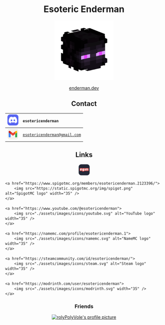 <h1 align="center">Esoteric Enderman</h1>

<p align="center"><a href="https://www.github.com/esotericenderman"><img alt="My profile picture" src="./assets/images/profile.png" width="190" height="190"></a></p>

<p align="center"><a href="https://enderman.dev">enderman.dev</a></p>

<h2 align="center">Contact</h2>

<div align="center">

| <a href="https://discord.com/users/500690028960284672"><img src="./assets/images/icons/discord.svg" width="35" alt="Discord logo"></a>    | <code>esotericenderman</code>           |
|:------------------------------------------------------------------------------------------------------------------------------------------------------| :-------------------------------------- |
| <a href="https://www.gmail.com/"><img src="./assets/images/icons/email.svg" alt="Email logo" width="35"></a>                              | <code>esotericenderman@gmail.com</code> |

</div>

<h2 align="center">Links</h2>

<p align="center">
    <a href="https://www.npmjs.com/~esotericenderman">
        <img src="./assets/images/icons/npm.svg" alt="npm logo" width="35" />
    </a>

    <a href="https://www.spigotmc.org/members/esotericenderman.2123396/">
        <img src="https://static.spigotmc.org/img/spigot.png" alt="SpigotMC logo" width="35" />
    </a>

    <a href="https://www.youtube.com/@esotericenderman">
        <img src="./assets/images/icons/youtube.svg" alt="YouTube logo" width="35" />
    </a>

    <a href="https://namemc.com/profile/esotericenderman.1">
        <img src="./assets/images/icons/namemc.svg" alt="NameMC logo" width="35" />
    </a>

    <a href="https://steamcommunity.com/id/esotericenderman/">
        <img src="./assets/images/icons/steam.svg" alt="Steam logo" width="35" />
    </a>

    <a href="https://modrinth.com/user/esotericenderman">
        <img src="./assets/images/icons/modrinth.svg" width="35" />
    </a>
</p>

<h3 align="center">Friends</h3>

<p align="center">
    <a href="https://github.com/rolyPolyVole">
        <img src="https://github.com/rolyPolyVole.png" width="45" height="45" alt="rolyPolyVole's profile picture" />
    </a>
</p>
